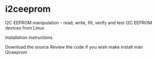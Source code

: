 i2ceeprom
=========

I2C EEPROM manipulation - read, write, fill, verify and test I2C EEPROM devices from Linux

Installation instructions

Download the source
Review the code if you wish
make install
man i2ceeprom

